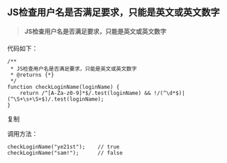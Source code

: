 ## JS检查用户名是否满足要求，只能是英文或英文数字

> #### JS检查用户名是否满足要求，只能是英文或英文数字

代码如下：

~~~
/**
 * JS检查用户名是否满足要求，只能是英文或英文数字
 * @returns {*}
 */
function checkLoginName(loginName) {
    return /^[A-Za-z0-9]*$/.test(loginName) && !/(^\d*$)|(^\S+\s+\S+$)/.test(loginName);
}

~~~

复制

调用方法：

~~~
checkLoginName("ye21st");    // true
checkLoginName("sam!"); 	 // false
~~~

